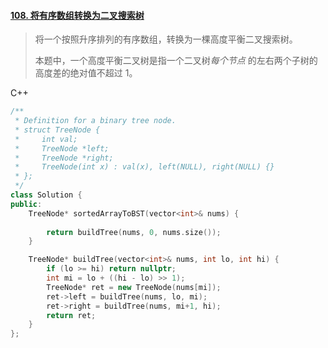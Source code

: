 #### [108. 将有序数组转换为二叉搜索树](https://leetcode-cn.com/problems/convert-sorted-array-to-binary-search-tree/)

> 将一个按照升序排列的有序数组，转换为一棵高度平衡二叉搜索树。
>
> 本题中，一个高度平衡二叉树是指一个二叉树*每个节点* 的左右两个子树的高度差的绝对值不超过 1。

C++

```cpp
/**
 * Definition for a binary tree node.
 * struct TreeNode {
 *     int val;
 *     TreeNode *left;
 *     TreeNode *right;
 *     TreeNode(int x) : val(x), left(NULL), right(NULL) {}
 * };
 */
class Solution {
public:
    TreeNode* sortedArrayToBST(vector<int>& nums) {
        
        return buildTree(nums, 0, nums.size());
    }

    TreeNode* buildTree(vector<int>& nums, int lo, int hi) {
        if (lo >= hi) return nullptr;
        int mi = lo + ((hi - lo) >> 1);
        TreeNode* ret = new TreeNode(nums[mi]);
        ret->left = buildTree(nums, lo, mi);
        ret->right = buildTree(nums, mi+1, hi);
        return ret;
    }
};
```

